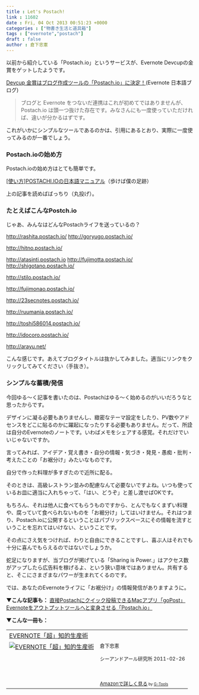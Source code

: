 ```yaml
---
title : Let's Postach!
link : 11602
date : Fri, 04 Oct 2013 00:51:23 +0000
categories : ["物書き生活と道具箱"]
tags : ["evernote","postach"]
draft : false
author : 倉下忠憲
---
```


以前から紹介している「Postach.io」というサービスが、Evernote Devcupの金賞をゲットしたようです。

<a href="http://blog.evernote.com/jp/2013/10/02/15601" target="_blank">Devcup 金賞はブログ作成ツールの「Postach.io」に決定！</a>(Evernote 日本語ブログ)

<blockquote>
ブログと Evernote をつないだ連携はこれが初めてではありませんが、Postach.io は頭一つ抜けた存在です。みなさんにも一度使っていただければ、違いが分かるはずです。
</blockquote>

これがいかにシンプルなツールであるのかは、引用にあるとおり、実際に一度使ってみるのが一番でしょう。

<H3>Postach.ioの始め方</H3>Postach.ioの始め方はとても簡単です。

<a href="http://arukeba.jp/postach-manual.html" target="_blank">[使い方]POSTACHI.IOの日本語マニュアル</a>（歩けば僕の足跡）

上の記事を読めばばっちり（丸投げ）。

<H3>たとえばこんなPostch.io</H3>じゃあ、みんなはどんなPostachライフを送っているの？

<a href="http://rashita.postach.io/">http://rashita.postach.io/</a>
<a href=" http://goryugo.postach.io/">
http://goryugo.postach.io/</a>

<a href="http://hitno.postach.io/">http://hitno.postach.io/</a>

<a href="http://atasinti.postach.io">http://atasinti.postach.io</a>
<a href=" http://fujimotta.postach.io/">
http://fujimotta.postach.io/</a>
<a href=" http://shigotano.postach.io/">
http://shigotano.postach.io/</a>

<a href="http://stilo.postach.io/">http://stilo.postach.io/</a>

<a href="http://fujimonao.postach.io/">http://fujimonao.postach.io/</a>

<a href="http://23secnotes.postach.io/">http://23secnotes.postach.io/</a>

<a href="http://ruumania.postach.io/">http://ruumania.postach.io/</a>

<a href="http://toshi586014.postach.io/">http://toshi586014.postach.io/</a>

<a href="http://idocoro.postach.io/">http://idocoro.postach.io/</a>

<a href="http://arayu.net/">http://arayu.net/</a>

こんな感じです。あえてブログタイトルは抜かしてみました。適当にリンクをクリックしてみてください（手抜き）。

<H3>シンプルな蓄積/発信</H3>今回ゆる〜く記事を書いたのは、Postachはゆる〜く始めるのがいいだろうなと思ったからです。

デザインに凝る必要もありませんし、緻密なテーマ設定をしたり、PV数やアドセンスをどこに貼るのかに躍起になったりする必要もありません。だって、所詮は自分のEvernoteのノートです。いわばメモをシェアする感覚。それだけでいいじゃないですか。

言ってみれば、アイデア・覚え書き・自分の情報・気づき・発見・愚痴・批判・考えたことの「お裾分け」みたいなものです。

自分で作った料理が多すぎたので近所に配る。

そのときは、高級レストラン並みの配慮なんて必要ないですよね。いつも使っているお皿に適当に入れちゃって、「はい、どうぞ」と差し渡せばOKです。

もちろん、それは他人に食べてもらうものですから、とんでもなくまずい料理や、腐っていて食べられないものを「お裾分け」してはいけません。それはつまり、Postach.ioに公開するということはパブリックスペースにその情報を流すということを忘れてはいけない、ということです。

その点にさえ気をつければ、わりと自由にできることですし、喜ぶ人はそれでも十分に喜んでもらえるのではないでしょうか。

蛇足になりますが、当ブログが掲げている「Sharing is Power.」はアクセス数がアップしたら広告料を稼げるよ、という狭い意味ではありません。共有すると、そこにさまざまなパワーが生まれてくるのです。

では、あなたのEvernoteライフに「お裾分け」の情報発信がありますように。

<strong>▼こんな記事も：</strong>
<a href="https://rashita.net/blog/?p=11535" target="_blank">直接Postachにクイック投稿できるMacアプリ「goPost」</a>
<a href="https://rashita.net/blog/?p=11231" target="_blank">Evernoteをアウトプットツールへと変身させる「Postach.io」</a>

<strong>▼こんな一冊も：</strong>
<table  border="0" cellpadding="5"><tr><td colspan="2"><a href="http://www.amazon.co.jp/EVERNOTE%E3%80%8C%E8%B6%85%E3%80%8D%E7%9F%A5%E7%9A%84%E7%94%9F%E7%94%A3%E8%A1%93-%E5%80%89%E4%B8%8B%E5%BF%A0%E6%86%B2/dp/4863540817%3FSubscriptionId%3D15SMZCTB9V8NGR2TW082%26tag%3Drashita1000-22%26linkCode%3Dxm2%26camp%3D2025%26creative%3D165953%26creativeASIN%3D4863540817" target="_top">EVERNOTE「超」知的生産術</a><img src="http://www.assoc-amazon.jp/e/ir?t=rashita1000-22&l=ur2&o=9" width="1" height="1" style="border: none;" alt="" /></td></tr><tr><td valign="top"><a href="http://www.amazon.co.jp/EVERNOTE%E3%80%8C%E8%B6%85%E3%80%8D%E7%9F%A5%E7%9A%84%E7%94%9F%E7%94%A3%E8%A1%93-%E5%80%89%E4%B8%8B%E5%BF%A0%E6%86%B2/dp/4863540817%3FSubscriptionId%3D15SMZCTB9V8NGR2TW082%26tag%3Drashita1000-22%26linkCode%3Dxm2%26camp%3D2025%26creative%3D165953%26creativeASIN%3D4863540817" target="_top"><img src="http://ecx.images-amazon.com/images/I/51OnU0cd03L._SL160_.jpg" border="0" alt="EVERNOTE「超」知的生産術" /></a></td><td valign="top"><font size="-1">倉下忠憲 <br /><br />シーアンドアール研究所  2011-02-26<br /><br /><br /><br /><a href="http://www.amazon.co.jp/EVERNOTE%E3%80%8C%E8%B6%85%E3%80%8D%E7%9F%A5%E7%9A%84%E7%94%9F%E7%94%A3%E8%A1%93-%E5%80%89%E4%B8%8B%E5%BF%A0%E6%86%B2/dp/4863540817%3FSubscriptionId%3D15SMZCTB9V8NGR2TW082%26tag%3Drashita1000-22%26linkCode%3Dxm2%26camp%3D2025%26creative%3D165953%26creativeASIN%3D4863540817" target="_top">Amazonで詳しく見る</a></font><font size="-2"> by <a href="http://www.goodpic.com/mt/aws/index.html" >G-Tools</a></font></td></tr></table>

